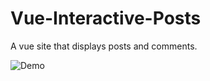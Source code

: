 # Vue-Interactive-Posts
A vue site that displays posts and comments.


![Demo](https://media.giphy.com/media/eMVH0GxGlDwVEIBgf1/giphy.gif)
